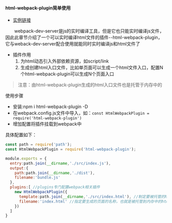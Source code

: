 #### html-webpack-plugin简单使用
+ [实例链接](https://github.com/ybonest/webpack-note/tree/master/webpack/example4)

<p style="text-indent:2em;">webpack-dev-server是js的实时编译工具，但是它也只能实时编译js文件，因此此章节介绍了一个可以实时编译html文件的插件--html-webpack-plugin，它与weback-dev-server配合使用就能同时实时编译js和html文件了</p>

+ 插件作用
  1. 为html动态引入外部依赖资源，如script/link
  2. 生成创建html入口文件，比如单页面可以生成一个html文件入口，配置N个html-webpack-plugin可以生成N个页面入口

> 注意：由html-webpack-plugin生成的html入口文件也是托管于内存中的

使用步骤
+ 安装:npm i html-webpack-plugin -D
+ 在webpack.config.js文件中导入，如：`const HtmlWebpackPlugin = require('html-webpack-plugin')`
+ 增加配置将插件挂载到webpack中

具体配置如下：
```javascript
const path = require('path');
const HtmlWebpackPlugin = require('html-webpack-plugin');

module.exports = {
  entry:path.join(__dirname,'./src/index.js'),
  output:{
    path:path.join(__dirname,'./dist'),
    filename:'bundle.js'
  },
  plugins:[ //plugins专门配置webpack相关插件
    new HtmlWebpackPlugin({
      template:path.join(__dirname,'./src/index.html'), //制定要被托管的html文件以及其路径
      filename:'index.html' //指定要生成的页面的名称，也就是被托管到内存中的html文件，默认托管到根目录
    })
  ]
}
```